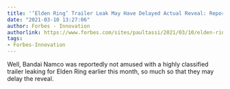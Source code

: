 ```yaml
---
title: '‘Elden Ring’ Trailer Leak May Have Delayed Actual Reveal: Report'
date: "2021-03-10 13:27:06"
author: Forbes - Innovation
authorlink: https://www.forbes.com/sites/paultassi/2021/03/10/elden-ring-trailer-leak-may-have-delayed-actual-reveal-report/
tags:
- Forbes-Innovation
---
```

Well, Bandai Namco was reportedly not amused with a highly classified trailer leaking for Elden Ring earlier this month, so much so that they may delay the reveal.